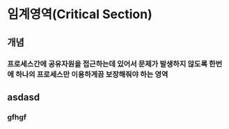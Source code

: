 # 임계영역(Critical Section)

## 개념
### 프로세스간에 공유자원을 접근하는데 있어서 문제가 발생하지 않도록 한번에 하나의 프로세스만 이용하게끔 보장해줘야 하는 영역
## asdasd
### gfhgf